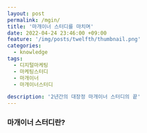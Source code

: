 ```yaml
---
layout: post
permalink: /mgin/
title: '마개이너 스터디를 마치며'
date: 2022-04-24 23:46:00 +09:00
feature: '/img/posts/twelfth/thumbnail.png'
categories:
  - knowledge
tags:
  - 디지털마케팅
  - 마케팅스터디
  - 마개이너
  - 마개이너스터디

description: '2년간의 대장정 마개이너 스터디의 끝'
---
```


### **마개이너 스터디란?**
